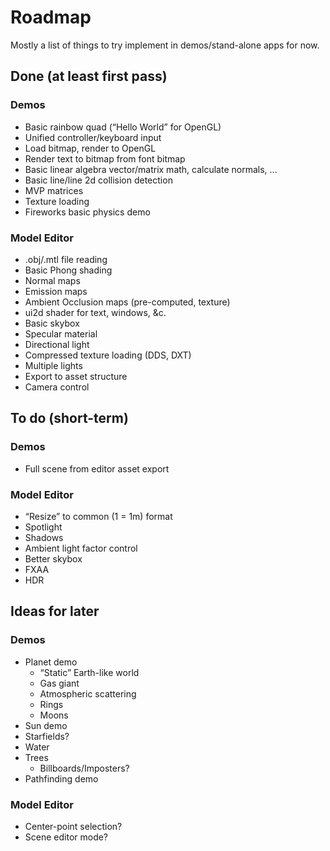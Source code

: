 # Roadmap

Mostly a list of things to try implement in demos/stand-alone apps for now.

## Done (at least first pass)

### Demos

* Basic rainbow quad (“Hello World” for OpenGL)
* Unified controller/keyboard input
* Load bitmap, render to OpenGL
* Render text to bitmap from font bitmap
* Basic linear algebra vector/matrix math, calculate normals, ...
* Basic line/line 2d collision detection
* MVP matrices
* Texture loading
* Fireworks basic physics demo

### Model Editor

* .obj/.mtl file reading
* Basic Phong shading
* Normal maps
* Emission maps
* Ambient Occlusion maps (pre-computed, texture)
* ui2d shader for text, windows, &c.
* Basic skybox
* Specular material
* Directional light
* Compressed texture loading (DDS, DXT)
* Multiple lights
* Export to asset structure
* Camera control

## To do (short-term)

### Demos

* Full scene from editor asset export

### Model Editor

* “Resize” to common (1 = 1m) format
* Spotlight
* Shadows
* Ambient light factor control
* Better skybox
* FXAA
* HDR

## Ideas for later

### Demos

* Planet demo
    * “Static” Earth-like world
    * Gas giant
    * Atmospheric scattering
    * Rings
    * Moons
* Sun demo
* Starfields?
* Water
* Trees
    * Billboards/Imposters?
* Pathfinding demo


### Model Editor

* Center-point selection?
* Scene editor mode?
